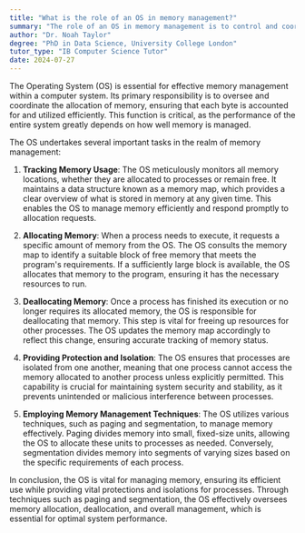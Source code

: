 ```yaml
---
title: "What is the role of an OS in memory management?"
summary: "The role of an OS in memory management is to control and coordinate computer memory, allocating space as needed."
author: "Dr. Noah Taylor"
degree: "PhD in Data Science, University College London"
tutor_type: "IB Computer Science Tutor"
date: 2024-07-27
---
```


The Operating System (OS) is essential for effective memory management within a computer system. Its primary responsibility is to oversee and coordinate the allocation of memory, ensuring that each byte is accounted for and utilized efficiently. This function is critical, as the performance of the entire system greatly depends on how well memory is managed.

The OS undertakes several important tasks in the realm of memory management:

1. **Tracking Memory Usage**: The OS meticulously monitors all memory locations, whether they are allocated to processes or remain free. It maintains a data structure known as a memory map, which provides a clear overview of what is stored in memory at any given time. This enables the OS to manage memory efficiently and respond promptly to allocation requests.

2. **Allocating Memory**: When a process needs to execute, it requests a specific amount of memory from the OS. The OS consults the memory map to identify a suitable block of free memory that meets the program's requirements. If a sufficiently large block is available, the OS allocates that memory to the program, ensuring it has the necessary resources to run.

3. **Deallocating Memory**: Once a process has finished its execution or no longer requires its allocated memory, the OS is responsible for deallocating that memory. This step is vital for freeing up resources for other processes. The OS updates the memory map accordingly to reflect this change, ensuring accurate tracking of memory status.

4. **Providing Protection and Isolation**: The OS ensures that processes are isolated from one another, meaning that one process cannot access the memory allocated to another process unless explicitly permitted. This capability is crucial for maintaining system security and stability, as it prevents unintended or malicious interference between processes.

5. **Employing Memory Management Techniques**: The OS utilizes various techniques, such as paging and segmentation, to manage memory effectively. Paging divides memory into small, fixed-size units, allowing the OS to allocate these units to processes as needed. Conversely, segmentation divides memory into segments of varying sizes based on the specific requirements of each process.

In conclusion, the OS is vital for managing memory, ensuring its efficient use while providing vital protections and isolations for processes. Through techniques such as paging and segmentation, the OS effectively oversees memory allocation, deallocation, and overall management, which is essential for optimal system performance.
    